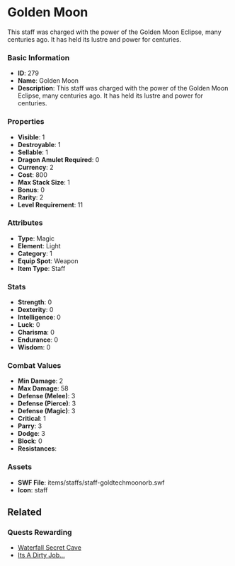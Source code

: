 # Golden Moon

This staff was charged with the power of the Golden Moon Eclipse, many centuries ago. It has held its lustre and power for centuries.

### Basic Information

- **ID**: 279
- **Name**: Golden Moon
- **Description**: This staff was charged with the power of the Golden Moon Eclipse, many centuries ago. It has held its lustre and power for centuries.

### Properties

- **Visible**: 1
- **Destroyable**: 1
- **Sellable**: 1
- **Dragon Amulet Required**: 0
- **Currency**: 2
- **Cost**: 800
- **Max Stack Size**: 1
- **Bonus**: 0
- **Rarity**: 2
- **Level Requirement**: 11

### Attributes

- **Type**: Magic
- **Element**: Light
- **Category**: 1
- **Equip Spot**: Weapon
- **Item Type**: Staff

### Stats

- **Strength**: 0
- **Dexterity**: 0
- **Intelligence**: 0
- **Luck**: 0
- **Charisma**: 0
- **Endurance**: 0
- **Wisdom**: 0

### Combat Values

- **Min Damage**: 2
- **Max Damage**: 58
- **Defense (Melee)**: 3
- **Defense (Pierce)**: 3
- **Defense (Magic)**: 3
- **Critical**: 1
- **Parry**: 3
- **Dodge**: 3
- **Block**: 0
- **Resistances**: 

### Assets

- **SWF File**: items/staffs/staff-goldtechmoonorb.swf
- **Icon**: staff

## Related

### Quests Rewarding

- [Waterfall Secret Cave](../quests/21-waterfall-secret-cave.md)
- [Its A Dirty Job...](../quests/25-its-a-dirty-job.md)

